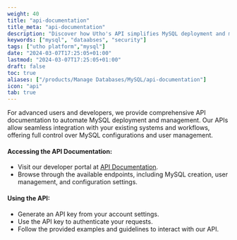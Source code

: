 ```yaml
---
weight: 40
title: "api-documentation"
title_meta: "api-documentation"
description: "Discover how Utho's API simplifies MySQL deployment and management, allowing you to integrate seamlessly with your cloud infrastructure."
keywords: ["mysql", "dataabses", "security"]
tags: ["utho platform","mysql"]
date: "2024-03-07T17:25:05+01:00"
lastmod: "2024-03-07T17:25:05+01:00"
draft: false
toc: true
aliases: ["/products/Manage Databases/MySQL/api-documentation"]
icon: "api"
tab: true
---
```

For advanced users and developers, we provide comprehensive API documentation to automate MySQL deployment and management. Our APIs allow seamless integration with your existing systems and workflows, offering full control over MySQL configurations and user management.

#### Accessing the API Documentation:

* Visit our developer portal at [API Documentation](https://utho.com/api-docs/?utm_source=docs#api-mysql).
* Browse through the available endpoints, including MySQL creation, user management, and configuration settings.

#### Using the API:

* Generate an API key from your account settings.
* Use the API key to authenticate your requests.
* Follow the provided examples and guidelines to interact with our API.

